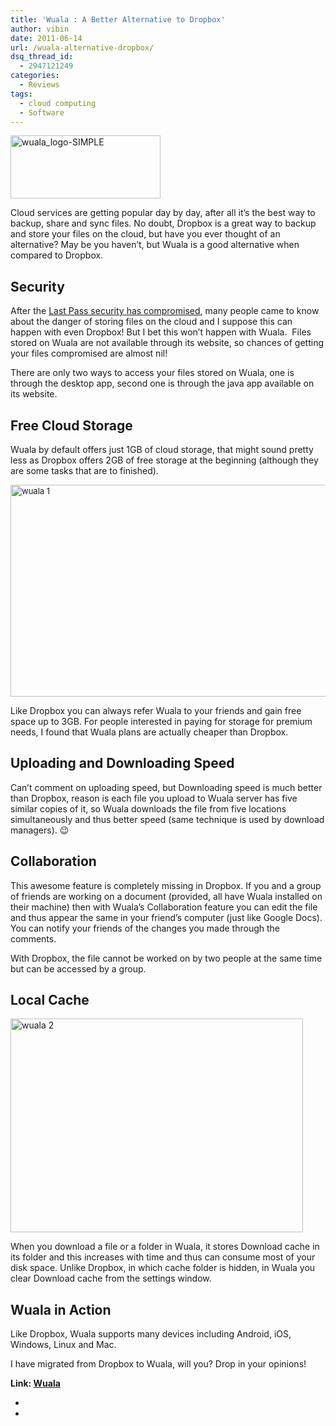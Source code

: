 ```yaml
---
title: 'Wuala : A Better Alternative to Dropbox'
author: vibin
date: 2011-06-14
url: /wuala-alternative-dropbox/
dsq_thread_id:
  - 2947121249
categories:
  - Reviews
tags:
  - cloud computing
  - Software
---
```

[<img class="alignright" style="display: inline; border: 0px initial initial;" title="wuala_logo-SIMPLE" src="http://cdn.devilsworkshop.org/files/2011/06/wuala_logo_thumb.jpg" border="0" alt="wuala_logo-SIMPLE" width="240" height="101" />][1]

Cloud services are getting popular day by day, after all it’s the best way to backup, share and sync files. No doubt, Dropbox is a great way to backup and store your files on the cloud, but have you ever thought of an alternative? May be you haven’t, but Wuala is a good alternative when compared to Dropbox.

<span style="font-size: 13px; font-weight: normal;"> </span>

## Security

After the <a href="http://devilsworkshop.org/alert-lastpass-security-compromised-users-advised-change-password/" target="_blank">Last Pass security has compromised</a>, many people came to know about the danger of storing files on the cloud and I suppose this can happen with even Dropbox! But I bet this won’t happen with Wuala.  Files stored on Wuala are not available through its website, so chances of getting your files compromised are almost nil!

There are only two ways to access your files stored on Wuala, one is through the desktop app, second one is through the java app available on its website.

## Free Cloud Storage

Wuala by default offers just 1GB of cloud storage, that might sound pretty less as Dropbox offers 2GB of free storage at the beginning (although they are some tasks that are to finished).

<span style="font-size: 13px; font-weight: normal;"><a href="http://cdn.devilsworkshop.org/files/2011/06/wuala1.png"><img style="display: inline; border: 0px;" title="wuala 1" src="http://cdn.devilsworkshop.org/files/2011/06/wuala1_thumb.png" border="0" alt="wuala 1" width="506" height="339" /></a></span>

Like Dropbox you can always refer Wuala to your friends and gain free space up to 3GB. For people interested in paying for storage for premium needs, I found that Wuala plans are actually cheaper than Dropbox.

## Uploading and Downloading Speed

Can’t comment on uploading speed, but Downloading speed is much better than Dropbox, reason is each file you upload to Wuala server has five similar copies of it, so Wuala downloads the file from five locations simultaneously and thus better speed (same technique is used by download managers). 😉

## Collaboration

This awesome feature is completely missing in Dropbox. If you and a group of friends are working on a document (provided, all have Wuala installed on their machine) then with Wuala’s Collaboration feature you can edit the file and thus appear the same in your friend’s computer (just like Google Docs). You can notify your friends of the changes you made through the comments.

With Dropbox, the file cannot be worked on by two people at the same time but can be accessed by a group.

## Local Cache

[<img style="display: inline; border: 0px;" title="wuala 2" src="http://cdn.devilsworkshop.org/files/2011/06/wuala2_thumb.png" border="0" alt="wuala 2" width="468" height="342" />][2]

When you download a file or a folder in Wuala, it stores Download cache in its folder and this increases with time and thus can consume most of your disk space. Unlike Dropbox, in which cache folder is hidden, in Wuala you clear Download cache from the settings window.

## Wuala in Action

<div id="scid:5737277B-5D6D-4f48-ABFC-DD9C333F4C5D:2084a8f0-3d11-4a9e-b9d0-6370c4d28e89" class="wlWriterEditableSmartContent" style="margin: 0px; display: inline; float: none; padding: 0px;">
  <div>
  </div>
</div>

Like Dropbox, Wuala supports many devices including Android, iOS, Windows, Linux and Mac.

I have migrated from Dropbox to Wuala, will you? Drop in your opinions!

**Link: <a href="http://wuala.com" onclick="_gaq.push(['_trackEvent', 'outbound-article', 'http://wuala.com', 'Wuala']);" target="_blank">Wuala</a>**

*  
*

 [1]: http://cdn.devilsworkshop.org/files/2011/06/wuala_logo.jpg
 [2]: http://cdn.devilsworkshop.org/files/2011/06/wuala2.png
